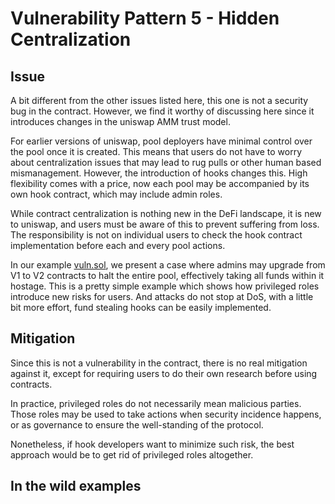 # Vulnerability Pattern 5 - Hidden Centralization

## Issue

A bit different from the other issues listed here, this one is not a security bug in the contract. However, we find it worthy of discussing here since it introduces changes in the uniswap AMM trust model.

For earlier versions of uniswap, pool deployers have minimal control over the pool once it is created. This means that users do not have to worry about centralization issues that may lead to rug pulls or other human based mismanagement. However, the introduction of hooks changes this. High flexibility comes with a price, now each pool may be accompanied by its own hook contract, which may include admin roles. 

While contract centralization is nothing new in the DeFi landscape, it is new to uniswap, and users must be aware of this to prevent suffering from loss. The responsibility is not on individual users to check the hook contract implementation before each and every pool actions. 

In our example [vuln.sol](), we present a case where admins may upgrade from V1 to V2 contracts to halt the entire pool, effectively taking all funds within it hostage. This is a pretty simple example which shows how privileged roles introduce new risks for users. And attacks do not stop at DoS, with a little bit more effort, fund stealing hooks can be easily implemented.

## Mitigation

Since this is not a vulnerability in the contract, there is no real mitigation against it, except for requiring users to do their own research before using contracts. 

In practice, privileged roles do not necessarily mean malicious parties. Those roles may be used to take actions when security incidence happens, or as governance to ensure the well-standing of the protocol.

Nonetheless, if hook developers want to minimize such risk, the best approach would be to get rid of privileged roles altogether.

## In the wild examples
